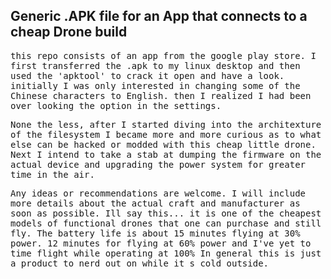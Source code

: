 ## Generic .APK file for an App that connects to a cheap Drone build

<tt> this repo consists of an app from the google play store. 
     I first transferred the .apk to my linux desktop and then used 
     the 'apktool' to crack it open and have a look. initially I 
     was only interested in changing some of the Chinese characters
     to English. then I realized I had been over looking the option
     in the settings. </tt><br>


<tt> None the less, after I started diving into the architexture of 
     the filesystem I became more and more curious as to what else can be 
     hacked or modded with this cheap little drone. Next I intend to take a stab 
     at dumping the firmware on the actual device and upgrading the power 
     system for greater time in the air. </tt><br>

<tt> Any ideas or recommendations are welcome. I will include more 
     details about the actual craft and manufacturer as soon as possible.
     Ill say this... it is one of the cheapest models of functional
     drones that one can purchase and still fly. The battery life is about 15 
     minutes flying at 30% power. 12 minutes for flying at 60% power and
     I've yet to time flight while operating at 100% In general this 
     is just a product to nerd out on while it s cold outside. </tt>

  
